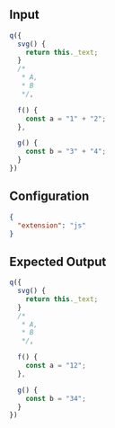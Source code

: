 
## Input
```javascript input
q({
  svg() {
    return this._text;
  }
  /*
   * A,
   * B
   */,

  f() {
    const a = "1" + "2";
  },

  g() {
    const b = "3" + "4";
  }
})
```

## Configuration
```json configuration
{
  "extension": "js"
}
```

## Expected Output
```javascript expected output
q({
  svg() {
    return this._text;
  }
  /*
   * A,
   * B
   */,

  f() {
    const a = "12";
  },

  g() {
    const b = "34";
  }
})
```
